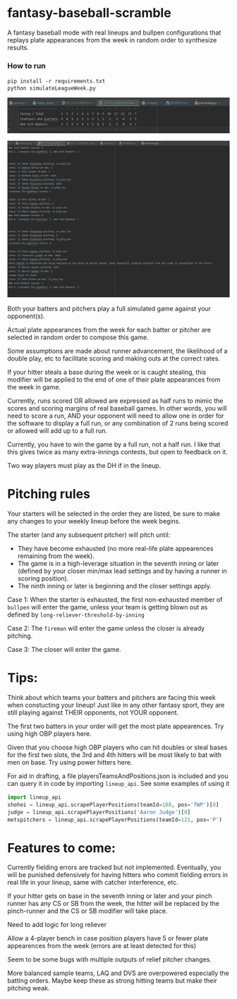 # fantasy-baseball-scramble
A fantasy baseball mode with real lineups and bullpen configurations that replays plate appearances from the week in random order to synthesize results.

### How to run
```commandline
pip install -r requirements.txt
python simulateLeagueWeek.py
```


![Example output](https://raw.githubusercontent.com/markd315/fantasy-baseball-scramble/master/img/line_output.png)

![Example output](https://raw.githubusercontent.com/markd315/fantasy-baseball-scramble/master/img/debug_output.png)

Both your batters and pitchers play a full simulated game against your opponent(s).

Actual plate appearances from the week for each batter or pitcher are selected in random order to compose this game.

Some assumptions are made about runner advancement, the likelihood of a double play, etc to facilitate scoring and making outs at the correct rates.

If your hitter steals a base during the week or is caught stealing, this modifier will be applied to the end of one of their plate appearances from the week in game.

Currently, runs scored OR allowed are expressed as half runs to mimic the scores and scoring margins of real baseball games. In other words, you will need to score a run, AND your opponent will need to allow one in order for the software to display a full run, or any combination of 2 runs being scored or allowed will add up to a full run.

Currently, you have to win the game by a full run, not a half run. I like that this gives twice as many extra-innings contests, but open to feedback on it.

Two way players must play as the DH if in the lineup.

# Pitching rules

Your starters will be selected in the order they are listed, be sure to make any changes to your weekly lineup before the week begins.

The starter (and any subsequent pitcher) will pitch until:

- They have become exhausted (no more real-life plate appearences remaining from the week).
- The game is in a high-leverage situation in the seventh inning or later (defined by your closer min/max lead settings and by having a runner in scoring position).
- The ninth inning or later is beginning and the closer settings apply.

Case 1: When the starter is exhausted, the first non-exhausted member of `bullpen` will enter the game, unless your team is getting blown out as defined by `long-reliever-threshold-by-inning`

Case 2: The `fireman` will enter the game unless the closer is already pitching.

Case 3: The closer will enter the game.


# Tips:

Think about which teams your batters and pitchers are facing this week when constucting your lineup! Just like in any other fantasy sport, they are still playing against THEIR opponents, not YOUR opponent.

The first two batters in your order will get the most plate appearences. Try using high OBP players here.

Given that you choose high OBP players who can hit doubles or steal bases for the first two slots, the 3rd and 4th hitters will be most likely to bat with men on base. Try using power hitters here.

For aid in drafting, a file playersTeamsAndPositions.json is included and you can query it in code by importing `lineup_api`. See some examples of using it
```python
import lineup_api
shohei = lineup_api.scrapePlayerPositions(teamId=108, pos='TWP')[0]
judge = lineup_api.scrapePlayerPositions('Aaron Judge')[0]
metspitchers = lineup_api.scrapePlayerPositions(teamId=121, pos='P')
```

# Features to come:

Currently fielding errors are tracked but not implemented. Eventually, you will be punished defensively for having hitters who commit fielding errors in real life in your lineup, same with catcher interference, etc.

If your hitter gets on base in the seventh inning or later and your pinch runner has any CS or SB from the week, the hitter will be replaced by the pinch-runner and the CS or SB modifier will take place.

Need to add logic for long reliever

Allow a 4-player bench in case position players have 5 or fewer plate appearences from the week (errors are at least detected for this)

Seem to be some bugs with multiple outputs of relief pitcher changes.

More balanced sample teams, LAQ and DVS are overpowered especially the batting orders. Maybe keep these as strong hitting teams but make their pitching weak.